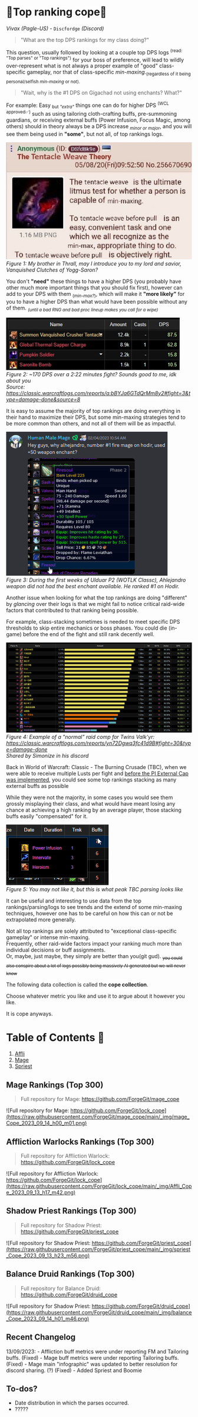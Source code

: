 # 🥇Top ranking cope🥇<br/>

_Vivax (Pagle-US) -_ `Discfordge` _(Discord)_

> "What are the top DPS rankings for my class doing?"

This question, usually followed by looking at a couple top DPS logs <sup>(read: "Top parses" or "Top rankings")</sup> for your boss of preference, will lead to wildly over-represent what is not always a proper example of "good" class-specific gameplay, nor that of class-specific *min-maxing*.<sub>(regardless of it being personal/selfish *min-maxing* or not).</sub> 

> "Wait, why is the #1 DPS on Gigachad not using enchants? What?"

For example: Easy <sub>but *"extra"*</sub> things one can do for higher DPS <sup>(WCL approved✅)</sup> such as using tailoring cloth-crafting buffs, pre-summoning guardians, or receiving external buffs (Power Infusion, Focus Magic, among others) should in theory always be a DPS increase <sub>*minor or major*</sub>, and you will see them being used in **__"some"__**, but not all, of top rankings logs.

<img src="_img/tentacle_weave_resize.jpg" /><br />
*Figure 1: My brother in Thrall, may I introduce you to my lord and savior, Vanquished Clutches of Yogg-Saron?*

You don't **__"need"__** these things to have a higher DPS (you probably have other much more important things that you should fix first), however can add to your DPS with them <sub>(*min-max?*)</sub>, which will make it **__"more likely"__** for you to have a higher DPS than what would have been possible without any of them. <sub>*(until a bad RNG and bad proc lineup makes you call for a wipe)*</sub>

<img src="_img/little_friends.jpg" /><br />
*Figure 2: ~170 DPS over a 2:22 minutes fight? Sounds good to me, idk about you<br />Source: https://classic.warcraftlogs.com/reports/a:bBYJa6GTdQrMm8y2#fight=3&type=damage-done&source=8*

It is easy to assume the majority of top rankings are doing everything in their hand to maximize their DPS, but some min-maxing strategies tend to be more common than others, and not all of them will be as impactful.

<img src="_img/ahlejandro_ulduar.png" /><br />
*Figure 3: During the first weeks of Ulduar P2 (WOTLK Classc), Ahlejandro weapon did not had the best enchant available. He ranked #1 on Hodir.*

Another issue when looking for what the top rankings are doing "different" by *glancing* over their logs is that we might fail to notice critical raid-wide factors that contributed to that ranking being possible.

For example, class-stacking sometimes is needed to meet specific DPS thresholds to skip entire mechanics or boss phases. You could die (in-game) before the end of the fight and still rank decently well.

<img src="_img/rogue_stack_twins.png" /><br />
*Figure 4: Example of a "normal" raid comp for Twins Valk'yr: https://classic.warcraftlogs.com/reports/yn72Dgwq3fc41d9B#fight=30&type=damage-done<br/>Shared by Simonize in his discord*

Back in World of Warcraft: Classic - The Burning Crusade (TBC), when we were able to receive multiple Lusts per fight and [before the PI External Cap was implemented](https://articles.classic.warcraftlogs.com/news/classic-blog-externals-cap-and-more), you could see some top rankings stacking as many external buffs as possible

While they were not the majority, in some cases you would see them grossly misplaying their class, and what would have meant losing any chance at achieving a high ranking by an average player, those stacking buffs easily "compensated" for it. 

<img src="_img/externals_TBC.png" /><br />
*Figure 5: You may not like it, but this is what peak TBC parsing looks like*

It can be useful and interesting to use data from the top rankings/parsing/logs to see trends and the extend of some min-maxing techniques, however one has to be careful on how this can or not be extrapolated more generally.

Not all top rankings are solely attributed to "exceptional class-specific gameplay" or intense min-maxing.<br /> 
Frequently, other raid-wide factors impact your ranking much more than individual decisions or buff assignments.<br />
Or, maybe, just maybe, they simply are better than you(git gud).
<sub>~~you could also conspire about a lot of logs possibly being massively AI generated but we will never know~~</sub>

The following data collection is called the **__cope collection__**.

Choose whatever metric you like and use it to argue about it however you like. 

It is cope anyways.

# Table of Contents 📜

1. [Affli](#)<br>
2. [Mage](#)<br>
2. [Spriest](#)<br>


## Mage Rankings (Top 300)

> Full repository for Mage: https://github.com/ForgeGit/mage_cope

![Full repository for Mage: https://github.com/ForgeGit/lock_cope](https://raw.githubusercontent.com/ForgeGit/mage_cope/main/_img/mage_Cope_2023_09_14_h00_m01.png)

## Affliction Warlocks Rankings (Top 300)

> Full repository for Affliction Warlock: https://github.com/ForgeGit/lock_cope

![Full repository for Affliction Warlock: https://github.com/ForgeGit/lock_cope](https://raw.githubusercontent.com/ForgeGit/lock_cope/main/_img/Affli_Cope_2023_09_13_h17_m42.png)


## Shadow Priest Rankings (Top 300)

> Full repository for Shadow Priest: https://github.com/ForgeGit/priest_cope

![Full repository for Shadow Priest: https://github.com/ForgeGit/priest_cope](https://raw.githubusercontent.com/ForgeGit/priest_cope/main/_img/spriest_Cope_2023_09_13_h23_m56.png)


## Balance Druid Rankings (Top 300)

> Full repository for Balance Druid: https://github.com/ForgeGit/druid_cope

![Full repository for Shadow Priest: https://github.com/ForgeGit/druid_cope](https://raw.githubusercontent.com/ForgeGit/druid_cope/main/_img/balance_Cope_2023_09_14_h01_m46.png)


## Recent Changelog

13/09/2023: 
        - Affliction buff metrics were under reporting FM and Tailoring buffs. (Fixed)
        - Mage buff metrics were under reporting Tailoring buffs. (Fixed)
        - Mage main "infographic" was updated to better resolution for discord sharing. (?) (Fixed)
        - Added Spriest and Boomie
        
## To-dos?

- Date distribution in which the parses occurred. 
- ?????
